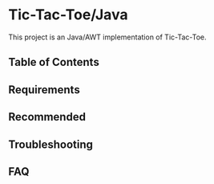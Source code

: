 # Tic-Tac-Toe/Java
This project is an Java/AWT implementation of Tic-Tac-Toe. 

## Table of Contents


## Requirements

## Recommended


## Troubleshooting


## FAQ